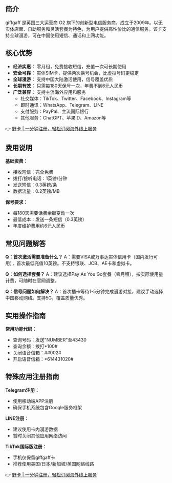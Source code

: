 ## 简介

giffgaff 是英国三大运营商 O2 旗下的创新型电信服务商，成立于2009年。以无实体店面、自助服务和灵活套餐为特色，为用户提供高性价比的通信服务。该卡支持全球漫游，可在中国使用短信、通话和上网功能。

## 核心优势

* **经济实惠：** 零月租，免费接收短信，充值一次可长期使用
* **安全可靠：** 实体SIM卡，提供两次换号机会，比虚拟号码更稳定
* **全球漫游：** 支持中国大陆激活使用，信号覆盖优质
* **长期有效：** 只需每180天保号一次，年费不到6元人民币
* **广泛兼容：** 支持主流海外应用和服务
  - 社交媒体：TikTok、Twitter、Facebook、Instagram等
  - 即时通讯：WhatsApp、Telegram、LINE
  - 支付服务：PayPal、主流国际银行
  - 其他服务：ChatGPT、苹果ID、Amazon等

👉 [野卡 | 一分钟注册，轻松订阅海外线上服务](https://bit.ly/bewildcard)

## 费用说明

**基础资费：**
- 接收短信：完全免费
- 拨打/接听电话：1英镑/分钟
- 发送短信：0.3英镑/条
- 数据流量：0.2英镑/MB

**保号要求：**
- 每180天需要话费余额变动一次
- 最低成本：发送一条短信（0.3英镑）
- 年度维护费用约6元人民币

## 常见问题解答

**Q：首次激活需要准备什么？**
A：需要VISA或万事达实体信用卡（国内发行可用），首次最低充值10英镑。不支持银联、JCB、AE卡和虚拟卡。

**Q：如何选择套餐？**
A：建议选择Pay As You Go套餐（零月租），按实际使用量计费，可随时在官网调整。

**Q：信号问题如何解决？**
A：首次插卡等待1-5分钟完成漫游对接，建议手动选择中国移动网络。支持5G，覆盖质量优秀。

## 实用操作指南

**常用功能代码：**
- 查询号码：发送"NUMBER"至43430
- 查询余额：拨打*100#
- 关闭语音信箱：##002#
- 开启语音信箱：*614431020#

## 特殊应用注册指南

**Telegram注册：**
- 使用移动端APP注册
- 确保手机系统包含Google服务框架

**LINE注册：**
- 建议使用卡内漫游数据
- 暂时关闭其他应用网络访问

**TikTok国际版注册：**
- 手机仅保留giffgaff卡
- 推荐使用美国/日本/新加坡/英国网络线路

👉 [野卡 | 一分钟注册，轻松订阅海外线上服务](https://bit.ly/bewildcard)